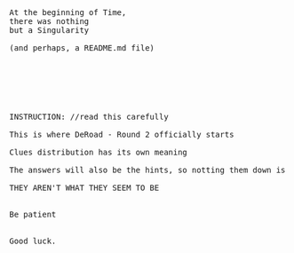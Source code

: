 <pre>
At the beginning of Time, 
there was nothing 
but a Singularity

(and perhaps, a README.md file)
</pre>
<pre>





</pre>
<pre>
INSTRUCTION: //read this carefully

This is where DeRoad - Round 2 officially starts

Clues distribution has its own meaning

The answers will also be the hints, so notting them down is suggested

THEY AREN'T WHAT THEY SEEM TO BE


Be patient


Good luck.
</pre>
